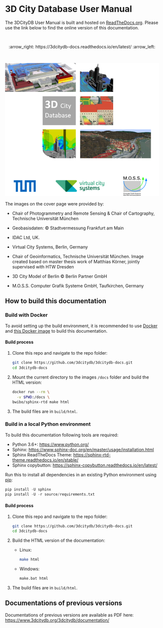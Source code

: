 
# 3D City Database User Manual

The 3DCityDB User Manual is built and hosted on [ReadTheDocs.org](https://readthedocs.org).
Please use the link below to find the online version of this documentation.

<br/>
<p align="center">:arrow_right: https://3dcitydb-docs.readthedocs.io/en/latest/ :arrow_left:</p>
<br/>

![cover_image](source/media/cover_image.png)

The images on the cover page were provided by:

- Chair of Photogrammetry and Remote Sensing & Chair of Cartography, Technische Universität München

- Geobasisdaten: © Stadtvermessung Frankfurt am Main

- IDAC Ltd, UK.

- Virtual City Systems, Berlin, Germany

- Chair of Geoinformatics, Technische Universität München. Image created based on master thesis work of Matthias Körner, jointly supervised with HTW Dresden

- 3D City Model of Berlin © Berlin Partner GmbH

- M.O.S.S. Computer Grafik Systeme GmbH, Taufkirchen, Germany

## How to build this documentation

### Build with Docker

To avoid setting up the build environment, it is recommended to use [Docker](https://docs.docker.com/get-docker/)
and [this Docker image](https://github.com/BWibo/sphinx-rtd-docker) to build this documentation.

#### Build process

1. Clone this repo and navigate to the repo folder:

   ```bash
   git clone https://github.com/3dcitydb/3dcitydb-docs.git
   cd 3dcitydb-docs
   ```

2. Mount the current directory to the images `/docs` folder and build the HTML version:

    ```bash
    docker run --rm \
      -v $PWD:/docs \
    bwibo/sphinx-rtd make html
    ```

3. The build files are in `build/html`.

### Build in a local Python environment

To build this documentation following tools are required:

- Python 3.6+: <https://www.python.org/>
- Sphinx: <https://www.sphinx-doc.org/en/master/usage/installation.html>
- Sphinx ReadTheDocs Theme: <https://sphinx-rtd-theme.readthedocs.io/en/stable/>
- Sphinx copybutton: <https://sphinx-copybutton.readthedocs.io/en/latest/>

Run this to install all dependencies in an existing Python environment using
[pip](https://packaging.python.org/tutorials/installing-packages/https://packaging.python.org/tutorials/installing-packages/):

```python
pip install -U sphinx
pip install -U -r source/requirements.txt
```

#### Build process

1. Clone this repo and navigate to the repo folder:

   ```bash
   git clone https://github.com/3dcitydb/3dcitydb-docs.git
   cd 3dcitydb-docs
   ```

2. Build the HTML version of the documentation:

   - Linux:

      ```bash
      make html
      ```

   - Windows:

      ```cmd
      make.bat html
      ```

3. The build files are in `build/html`.

## Documentations of previous versions

Documentations of previous versions are available as PDF here:
<https://www.3dcitydb.org/3dcitydb/documentation/>
